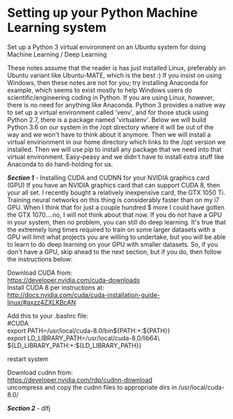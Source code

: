 # **Setting up your Python Machine Learning system**
Set up a Python 3 virtual environment on an Ubuntu system for doing Machine Learning / Deep Learning

These notes assume that the reader is has just installed Linux, preferably an Ubuntu variant like Ubuntu-MATE, which is the best :) If you insist on using Windows, then these notes are not for you; try installing Anaconda for example, which seems to exist mostly to help Windows users do scientific/engineering coding in Python. If you are using Linux, however, there is no need for anything like Anaconda. Python 3 provides a native way to set up a virtual environment called 'venv', and for those stuck using Python 2.7, there is a package named 'virtualenv'. Below we will build Python 3.6 on our system in the /opt directory where it will be out of the way and we won't have to think about it anymore. Then we will install a virtual envirionment in our home directory which links to the /opt version we installed. Then we will use pip to install any package that we need into that virtual environment. Easy-peasy and we didn't have to install extra stuff like Anaconda to do hand-holding for us.

***Section 1*** - Installing CUDA and CUDNN for your NVIDIA graphics card (GPU)
If you have an NVIDIA graphics card that can support CUDA 8, then your all set. I recently bought a relatively inexpensive card, the GTX 1050 Ti. Training neural networks on this thing is considerably faster than on my i7 GPU. When I think that for just a couple hundred $ more I could have gotten the GTX 1070....no, I will not think about that now. If you do not have a GPU in your system, then no problem, you can still do deep learning. It's true that the extremely long times required to train on some larger datasets with a GPU will limit what projects you are willing to undertake, but you will be able to learn to do deep learning on your GPU with smaller datasets. So, if you don't have a GPU, skip ahead to the next section, but if you do, then follow the instructions below:

Download CUDA from:  
    https://developer.nvidia.com/cuda-downloads  
Install CUDA 8 per instructions at:    
    http://docs.nvidia.com/cuda/cuda-installation-guide-linux/#axzz4ZXLKBcAN  

Add this to your .bashrc file:  
  #CUDA  
  export PATH=/usr/local/cuda-8.0/bin${PATH:+:${PATH}}  
  export LD_LIBRARY_PATH=/usr/local/cuda-8.0/lib64\  
                           ${LD_LIBRARY_PATH:+:${LD_LIBRARY_PATH}}  

restart system

Download cudnn from:  
    https://developer.nvidia.com/rdp/cudnn-download  
uncompress and copy the cudnn files to appropriate dirs in /usr/local/cuda-8.0/  

***Section 2*** - dlfj
